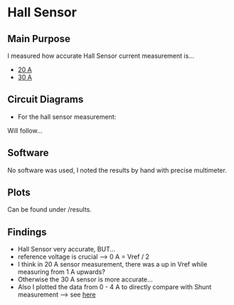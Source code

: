 # Hall Sensor

## Main Purpose

I measured how accurate Hall Sensor current measurement is...

- [20 A](https://www.reichelt.de/entwicklerboards-stromsensor-modul-20-a-5-v-acs712elc-debo-sens-20a-p282569.html?&nbc=1&trstct=lsbght_sldr::282584)
- [30 A](https://www.reichelt.de/entwicklerboards-stromsensor-bis-30-a-acs712elc-30a-debo1-sen-strom-p282584.html?&nbc=1&trstct=lsbght_sldr::282569)

## Circuit Diagrams

- For the hall sensor measurement:

Will follow...

## Software

No software was used, I noted the results by hand with precise multimeter.

## Plots

Can be found under /results.

## Findings

- Hall Sensor very accurate, BUT...
- reference voltage is crucial --> 0 A = Vref / 2
- I think in 20 A sensor measurement, there was a up in Vref while measuring from 1 A upwards?
- Otherwise the 30 A sensor is more accurate...
- Also I plotted the data from 0 - 4 A to directly compare with Shunt measurement --> see [here](https://github.com/PaulusElektrus/MA-Plots/tree/main/Shunt)